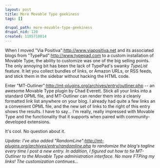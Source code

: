 ```yaml
--- 
layout: post
title: More Movable Type geekiness
tags: []

drupal_path: more-movable-type-geekiness
drupal_nid: 120
created: 1105710014
---
```

When I moved "Via Positiva":http://www.viapositiva.net and its associated blogs from "TypePad":http://www.typepad.com to a custom installation of Movable Type, the ability to customize was one of the big selling points. The only annoying bit has been the lack of TypePad's swanky <em>TypeList</em> feature. It let you collect bundles of links, or Amazon URLs, or RSS feeds, and stick them in the sidebar without hacking the HTML code.

Enter "MT-Outliner":http://mt-plugins.org/archives/entry/outliner.php -- an awesome Movable Type plugin by Chad Everett. Stick all your links into a standard OPML file, and MT-Outliner can render them into a cleanly formatted link list anywhere on your blog. I already had quite a few links an a convenient OPML file, and the new set of links to the right of this entry shows the results. I have to say... I'm really, really impressed with Movable Type and the functionality that it supports when paired with community-developed extensions.

It's cool. No question about it.

<em>Update: I've also added "RandomLine":http://mt-plugins.org/archives/entry/randomline.php to randomize the blog's tagline every time I post a new entry. In addition, I figured out how to tie MT-Outliner to the Movable Type administration interface. No more FTPing my links! The customization continues...</em>
